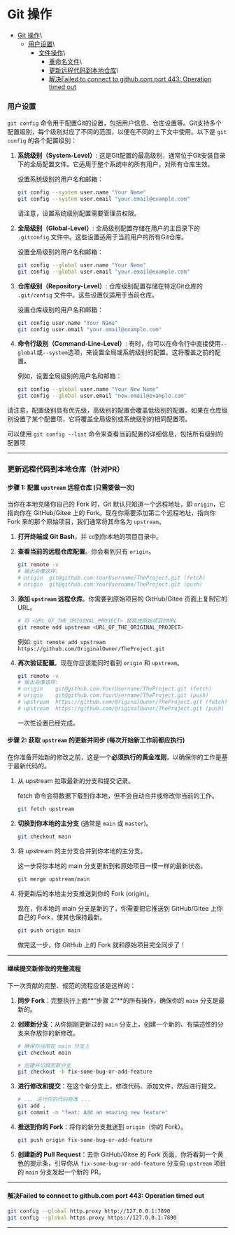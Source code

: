 # Git 操作

- [Git 操作](#git-操作)\
     - [用户设置](#用户设置)\
       - [文件操作](#文件操作)\
         - [重命名文件](#重命名文件)\
         - [更新远程代码到本地仓库](#更新远程代码到本地仓库)\
         - [解决Failed to connect to github.com port 443: Operation timed out](#解决failed-to-connect-to-githubcom-port-443-operation-timed-out)

### 用户设置

`git config` 命令用于配置Git的设置，包括用户信息、仓库设置等。Git支持多个配置级别，每个级别对应了不同的范围，以便在不同的上下文中使用。以下是 `git config` 的各个配置级别：

1. **系统级别（System-Level）**:
   这是Git配置的最高级别，通常位于Git安装目录下的全局配置文件。它适用于整个系统中的所有用户，对所有仓库生效。

   设置系统级别的用户名和邮箱：

     ```bash
   git config --system user.name "Your Name"
   git config --system user.email "your.email@example.com"
     ```

   请注意，设置系统级别配置需要管理员权限。

2. **全局级别（Global-Level）**:
   全局级别配置存储在用户的主目录下的 `.gitconfig` 文件中。这些设置适用于当前用户的所有Git仓库。

   设置全局级别的用户名和邮箱：

     ```bash
   git config --global user.name "Your Name"
   git config --global user.email "your.email@example.com"
     ```

3. **仓库级别（Repository-Level）**:
   仓库级别配置存储在特定Git仓库的 `.git/config` 文件中。这些设置仅适用于当前仓库。

   设置仓库级别的用户名和邮箱：

     ```bash
   git config user.name "Your Name"
   git config user.email "your.email@example.com"
     ```

4. **命令行级别（Command-Line-Level）**:
   有时，你可以在命令行中直接使用`--global`或`--system`选项，来设置全局或系统级别的配置。这将覆盖之前的配置。

   例如，设置全局级别的用户名和邮箱：

     ```bash
   git config --global user.name "Your New Name"
   git config --global user.email "new.email@example.com"
     ```

请注意，配置级别具有优先级，高级别的配置会覆盖低级别的配置。如果在仓库级别设置了某个配置项，它将覆盖全局级别或系统级别的相同配置项。

可以使用 `git config --list` 命令来查看当前配置的详细信息，包括所有级别的配置项

------



### 更新远程代码到本地仓库（针对PR）

#### 步骤 1: 配置 `upstream` 远程仓库 (只需要做一次)

当你在本地克隆你自己的 Fork 时，Git 默认只知道一个远程地址，即 `origin`，它指向你在 GitHub/Gitee 上的 Fork。现在你需要添加第二个远程地址，指向你 Fork 来的那个原始项目，我们通常将其命名为 `upstream`。

1. **打开终端或 Git Bash**，并 `cd`到你本地的项目目录中。

2. **查看当前的远程仓库配置**。你会看到只有 `origin`。

   ```Bash
   git remote -v
   # 输出会像这样:
   # origin  git@github.com:YourUsername/TheProject.git (fetch)
   # origin  git@github.com:YourUsername/TheProject.git (push)
   ```

3. **添加 `upstream` 远程仓库**。你需要到原始项目的 GitHub/Gitee 页面上复制它的 URL。

   ```Bash
   # 将 <URL_OF_THE_ORIGINAL_PROJECT> 替换成原始项目的URL
   git remote add upstream <URL_OF_THE_ORIGINAL_PROJECT>
   ```

   例如: `git remote add upstream https://github.com/OriginalOwner/TheProject.git`

4. **再次验证配置**。现在你应该能同时看到 `origin` 和 `upstream`。

   ```Bash
   git remote -v
   # 输出会像这样:
   # origin    git@github.com:YourUsername/TheProject.git (fetch)
   # origin    git@github.com:YourUsername/TheProject.git (push)
   # upstream  https://github.com/OriginalOwner/TheProject.git (fetch)
   # upstream  https://github.com/OriginalOwner/TheProject.git (push)
   ```

   一次性设置已经完成。



#### 步骤 2: 获取 `upstream` 的更新并同步 (每次开始新工作前都应执行)

在你准备开始新的修改之前，这是一个**必须执行的黄金准则**，以确保你的工作是基于最新代码的。

1. 从 upstream 拉取最新的分支和提交记录。

   fetch 命令会将数据下载到你本地，但不会自动合并或修改你当前的工作。

   ```Bash
   git fetch upstream
   ```

2. **切换到你本地的主分支** (通常是 `main` 或 `master`)。

   ```Bash
   git checkout main
   ```

3. 将 upstream 的主分支合并到你本地的主分支。

   这一步将你本地的 main 分支更新到和原始项目一模一样的最新状态。

   ```Bash
   git merge upstream/main
   ```

4. 将更新后的本地主分支推送到你的 Fork (origin)。

   现在，你本地的 main 分支是新的了，你需要把它推送到 GitHub/Gitee 上你自己的 Fork，使其也保持最新。

   ```Bash
   git push origin main
   ```

   做完这一步，你 GitHub 上的 Fork 就和原始项目完全同步了！

------



#### 继续提交新修改的完整流程

下一次贡献的完整、规范的流程应该是这样的：

1. **同步 Fork**：完整执行上面**“步骤 2”**的所有操作，确保你的 `main` 分支是最新的。

2. **创建新分支**：从你刚刚更新过的 `main` 分支上，创建一个新的、有描述性的分支来存放你的新修改。

   ```Bash
   # 确保你当前在 main 分支上
   git checkout main
   
   # 创建并切换到新分支
   git checkout -b fix-some-bug-or-add-feature
   ```

3. **进行修改和提交**：在这个新分支上，修改代码、添加文件，然后进行提交。

   ```Bash
   # ... 进行你的代码修改 ...
   git add .
   git commit -m "feat: Add an amazing new feature"
   ```

4. **推送到你的 Fork**：将你的新分支推送到 `origin`（你的 Fork）。

   ```Bash
   git push origin fix-some-bug-or-add-feature
   ```

5. **创建新的 Pull Request**：去你 GitHub/Gitee 的 Fork 页面，你将看到一个黄色的提示条，引导你从 `fix-some-bug-or-add-feature` 分支向 `upstream` 项目的 `main` 分支发起一个新的 PR。

------



#### 解决Failed to connect to github.com port 443: Operation timed out

```bash
git config --global http.proxy http://127.0.0.1:7890
git config --global https.proxy https://127.0.0.1:7890
```

------


